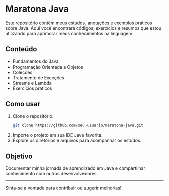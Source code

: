 # Maratona Java

Este repositório contém meus estudos, anotações e exemplos práticos sobre Java. Aqui você encontrará códigos, exercícios e resumos que estou utilizando para aprimorar meus conhecimentos na linguagem.

## Conteúdo

- Fundamentos do Java
- Programação Orientada a Objetos
- Coleções
- Tratamento de Exceções
- Streams e Lambda
- Exercícios práticos

## Como usar

1. Clone o repositório:
    ```bash
    git clone https://github.com/seu-usuario/maratona-java.git
    ```
2. Importe o projeto em sua IDE Java favorita.
3. Explore os diretórios e arquivos para acompanhar os estudos.

## Objetivo

Documentar minha jornada de aprendizado em Java e compartilhar conhecimento com outros desenvolvedores.

---

Sinta-se à vontade para contribuir ou sugerir melhorias!